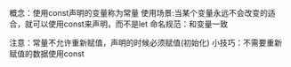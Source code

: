 概念：使用const声明的变量称为常量
使用场景:当某个变量永远不会改变的适合，就可以使用const来声明，而不是let
命名规范：和变量一致


注意：常量不允许重新赋值，声明的时候必须赋值(初始化)
小技巧：不需要重新赋值的数据使用const